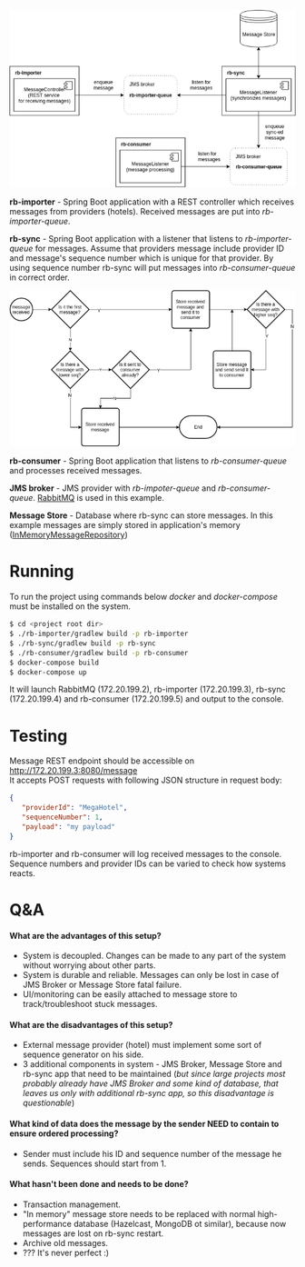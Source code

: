 ![Architecture](https://github.com/kurartur/rb/blob/master/arch.png?raw=true)

**rb-importer** - Spring Boot application with a REST controller which receives messages from providers (hotels). Received messages are put into *rb-importer-queue*.

**rb-sync** - Spring Boot application with a listener that listens to *rb-importer-queue* for messages. Assume that providers message include provider ID and message's sequence number which is unique for that provider. By using sequence number rb-sync will put messages into *rb-consumer-queue* in correct order.

![Flow](https://github.com/kurartur/rb/blob/master/flow.png?raw=true)

**rb-consumer** - Spring Boot application that listens to *rb-consumer-queue* and processes received messages.

**JMS broker** - JMS provider with *rb-impoter-queue* and *rb-consumer-queue*. [RabbitMQ](https://www.rabbitmq.com/) is used in this example.

**Message Store** - Database where rb-sync can store messages. In this example messages are simply stored in application's memory ([InMemoryMessageRepository](https://github.com/kurartur/rb/blob/master/rb-sync/src/main/java/com/rb/sync/InMemoryMessageRepository.java))

# Running
To run the project using commands below *docker* and *docker-compose* must be installed on the system.
```sh
$ cd <project root dir>
$ ./rb-importer/gradlew build -p rb-importer
$ ./rb-sync/gradlew build -p rb-sync
$ ./rb-consumer/gradlew build -p rb-consumer
$ docker-compose build
$ docker-compose up
```
It will launch RabbitMQ (172.20.199.2), rb-importer (172.20.199.3), rb-sync (172.20.199.4) and rb-consumer (172.20.199.5) and output to the console.

# Testing
Message REST endpoint should be accessible on http://172.20.199.3:8080/message  
It accepts POST requests with following JSON structure in request body:
```json
{
   "providerId": "MegaHotel",
   "sequenceNumber": 1,
   "payload": "my payload"
}
```
rb-importer and rb-consumer will log received messages to the console.  
Sequence numbers and provider IDs can be varied to check how systems reacts.

# Q&A
#### What are the advantages of this setup?
- System is decoupled. Changes can be made to any part of the system without worrying about other parts.
- System is durable and reliable. Messages can only be lost in case of JMS Broker or Message Store fatal failure.
- UI/monitoring can be easily attached to message store to track/troubleshoot stuck messages.

#### What are the disadvantages of this setup?
- External message provider (hotel) must implement some sort of sequence generator on his side.
- 3 additional components in system - JMS Broker, Message Store and rb-sync app that need to be maintained (*but since large projects most probably already have JMS Broker and some kind of database, that leaves us only with additional rb-sync app, so this disadvantage is questionable*)

#### What kind of data does the message by the sender NEED to contain to ensure ordered processing?
- Sender must include his ID and sequence number of the message he sends. Sequences should start from 1.

#### What hasn't been done and needs to be done?
- Transaction management.
- "In memory" message store needs to be replaced with normal high-performance database (Hazelcast, MongoDB ot similar), because now messages are lost on rb-sync restart.
- Archive old messages.
- ??? It's never perfect :)


